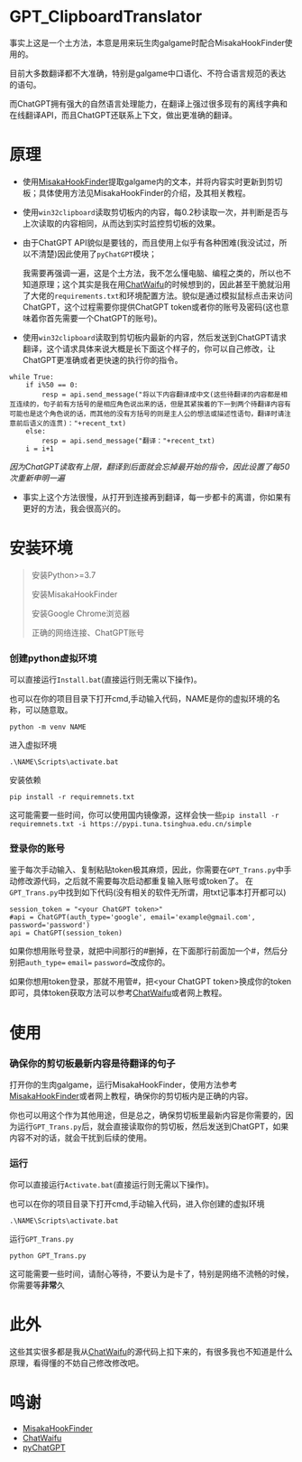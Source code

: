 # GPT_ClipboardTranslator
事实上这是一个土方法，本意是用来玩生肉galgame时配合MisakaHookFinder使用的。

目前大多数翻译都不大准确，特别是galgame中口语化、不符合语言规范的表达的语句。

而ChatGPT拥有强大的自然语言处理能力，在翻译上强过很多现有的离线字典和在线翻译API，而且ChatGPT还联系上下文，做出更准确的翻译。

# 原理
- 使用[MisakaHookFinder](https://github.com/hanmin0822/MisakaHookFinder)提取galgame内的文本，并将内容实时更新到剪切板；具体使用方法见MisakaHookFinder的介绍，及其相关教程。
- 使用`win32clipboard`读取剪切板内的内容，每0.2秒读取一次，并判断是否与上次读取的内容相同，从而达到实时监控剪切板的效果。
- 由于ChatGPT API貌似是要钱的，而且使用上似乎有各种困难(我没试过，所以不清楚)因此使用了`pyChatGPT`模块；

  我需要再强调一遍，这是个土方法，我不怎么懂电脑、编程之类的，所以也不知道原理；这个其实是我在用[ChatWaifu](https://github.com/cjyaddone/ChatWaifu)的时候想到的，因此甚至干脆就沿用了大佬的`requirements.txt`和环境配置方法。貌似是通过模拟鼠标点击来访问ChatGPT，这个过程需要你提供ChatGPT token或者你的账号及密码(这也意味着你首先需要一个ChatGPT的账号)。
- 使用`win32clipboard`读取到剪切板内最新的内容，然后发送到ChatGPT请求翻译，这个请求具体来说大概是长下面这个样子的，你可以自己修改，让ChatGPT更准确或者更快速的执行你的指令。
```
while True:
    if i%50 == 0:
        resp = api.send_message("将以下内容翻译成中文(这些待翻译的内容都是相互连续的，句子前有方括号的是相应角色说出来的话，但是其紧挨着的下一到两个待翻译内容有可能也是这个角色说的话，而其他的没有方括号的则是主人公的想法或描述性语句，翻译时请注意前后语义的连贯)："+recent_txt)
    else:
        resp = api.send_message("翻译："+recent_txt)
    i = i+1
```
*因为ChatGPT读取有上限，翻译到后面就会忘掉最开始的指令，因此设置了每50次重新申明一遍*
- 事实上这个方法很慢，从打开到连接再到翻译，每一步都卡的离谱，你如果有更好的方法，我会很高兴的。
# 安装环境
> 安装Python>=3.7
> 
> 安装MisakaHookFinder
> 
> 安装Google Chrome浏览器
> 
> 正确的网络连接、ChatGPT账号

### 创建python虚拟环境
可以直接运行`Install.bat`(直接运行则无需以下操作)。

也可以在你的项目目录下打开cmd,手动输入代码，NAME是你的虚拟环境的名称，可以随意取。
```
python -m venv NAME
```

进入虚拟环境
```
.\NAME\Scripts\activate.bat
```

安装依赖
```
pip install -r requiremnets.txt
```

这可能需要一些时间，你可以使用国内镜像源，这样会快一些`pip install -r requiremnets.txt -i https://pypi.tuna.tsinghua.edu.cn/simple`

### 登录你的账号
鉴于每次手动输入、复制粘贴token极其麻烦，因此，你需要在`GPT_Trans.py`中手动修改源代码，之后就不需要每次启动都重复输入账号或token了。
在`GPT_Trans.py`中找到如下代码(没有相关的软件无所谓，用txt记事本打开都可以)
```
session_token = "<your ChatGPT token>"
#api = ChatGPT(auth_type='google', email='example@gmail.com', password='password')
api = ChatGPT(session_token)
```
如果你想用账号登录，就把中间那行的#删掉，在下面那行前面加一个#，然后分别把`auth_type=` `email=` `password=`改成你的。

如果你想用token登录，那就不用管#，把\<your ChatGPT token\>换成你的token即可，具体token获取方法可以参考[ChatWaifu](https://github.com/cjyaddone/ChatWaifu)或者网上教程。

# 使用
### 确保你的剪切板最新内容是待翻译的句子
打开你的生肉galgame，运行MisakaHookFinder，使用方法参考[MisakaHookFinder](https://github.com/hanmin0822/MisakaHookFinder)或者网上教程，确保你的剪切板内是正确的内容。

你也可以用这个作为其他用途，但是总之，确保剪切板里最新内容是你需要的，因为运行`GPT_Trans.py`后，就会直接读取你的剪切板，然后发送到ChatGPT，如果内容不对的话，就会干扰到后续的使用。

### 运行
你可以直接运行`Activate.bat`(直接运行则无需以下操作)。

也可以在你的项目目录下打开cmd,手动输入代码，进入你创建的虚拟环境
```
.\NAME\Scripts\activate.bat
```

运行`GPT_Trans.py`
```
python GPT_Trans.py
```

这可能需要一些时间，请耐心等待，不要认为是卡了，特别是网络不流畅的时候，你需要等**非常**久

# 此外
这些其实很多都是我从[ChatWaifu](https://github.com/cjyaddone/ChatWaifu)的源代码上扣下来的，有很多我也不知道是什么原理，看得懂的不妨自己修改修改吧。

# 鸣谢
- [MisakaHookFinder](https://github.com/hanmin0822/MisakaHookFinder)
- [ChatWaifu](https://github.com/cjyaddone/ChatWaifu)
- [pyChatGPT](https://github.com/terry3041/pyChatGPT)
